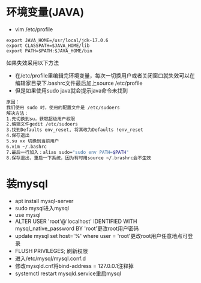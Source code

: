 # 环境变量(JAVA)

- vim /etc/profile

```shell
export JAVA_HOME=/usr/local/jdk-17.0.6
export CLASSPATH=$JAVA_HOME/lib
export PATH=$PATH:$JAVA_HOME/bin
```

如果失效采用以下方法

- 在/etc/profile里编辑完环境变量，每次一切换用户或者关闭窗口就失效可以在编辑家目录下.bashrc文件最后加上source /etc/profile
- 但是如果使用sudo java就会提示java命令未找到

```bash
原因：
我们使用 sudo 时，使用的配置文件是 /etc/sudoers
解决方法：
1.先切换到su，获取超级用户权限
2.编辑文件gedit /etc/sudoers
3.找到Defaults env_reset, 将其改为Defaults !env_reset
4.保存退出
5.su xx 切换到当前用户
6.vim ~/.bashrc
7.最后一行加入：alias sudo="sudo env PATH=$PATH"
8.保存退出，重启一下系统，因为有时用source ~/.brashrc会不生效
```



# 装mysql

- apt install mysql-server
- sudo mysql进入mysql
- use mysql
- ALTER USER 'root'@'localhost' IDENTIFIED WITH mysql_native_password  BY 'root'更改root用户密码
- update mysql set host='%' where user = 'root'更改root用户任意地点可登录
- FLUSH PRIVILEGES; 刷新权限
- 进入/etc/mysql/mysql.conf.d
- 修改mysqld.cnf将bind-address = 127.0.0.1注释掉
- systemctl restart mysqld.service重启mysql

